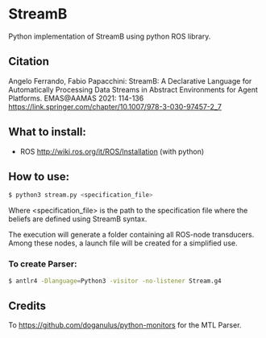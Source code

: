 # StreamB

Python implementation of StreamB using python ROS library.

## Citation

Angelo Ferrando, Fabio Papacchini:
StreamB: A Declarative Language for Automatically Processing Data Streams in Abstract Environments for Agent Platforms. EMAS@AAMAS 2021: 114-136
https://link.springer.com/chapter/10.1007/978-3-030-97457-2_7

## What to install:
- ROS http://wiki.ros.org/it/ROS/Installation (with python)

## How to use:

```bash
$ python3 stream.py <specification_file>
```
Where <specification_file> is the path to the specification file where the beliefs are defined using StreamB syntax.

The execution will generate a folder containing all ROS-node transducers. Among these nodes, a launch file will be created for a simplified use.

### To create Parser:

```bash
$ antlr4 -Dlanguage=Python3 -visitor -no-listener Stream.g4
```

## Credits

To https://github.com/doganulus/python-monitors for the MTL Parser.

